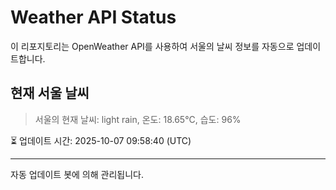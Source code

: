 
# Weather API Status

이 리포지토리는 OpenWeather API를 사용하여 서울의 날씨 정보를 자동으로 업데이트합니다.

## 현재 서울 날씨
> 서울의 현재 날씨: light rain, 온도: 18.65°C, 습도: 96%

⏳ 업데이트 시간: 2025-10-07 09:58:40 (UTC)

---
자동 업데이트 봇에 의해 관리됩니다.
